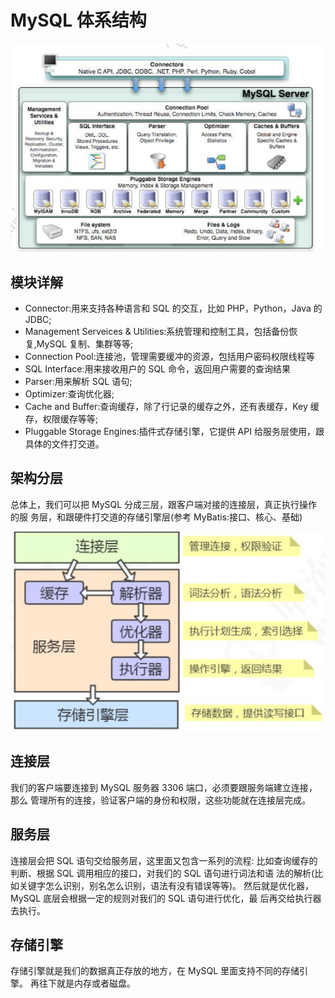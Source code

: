 # MySQL 体系结构

![image-20200313205854335](assets/image-20200313205854335.png)

##  模块详解

- Connector:用来支持各种语言和 SQL 的交互，比如 PHP，Python，Java 的 JDBC;
- Management Serveices & Utilities:系统管理和控制工具，包括备份恢复,MySQL 复制、集群等等;
- Connection Pool:连接池，管理需要缓冲的资源，包括用户密码权限线程等
- SQL Interface:用来接收用户的 SQL 命令，返回用户需要的查询结果
- Parser:用来解析 SQL 语句;
- Optimizer:查询优化器;
- Cache and Buffer:查询缓存，除了行记录的缓存之外，还有表缓存，Key 缓存，权限缓存等等;
-  Pluggable Storage Engines:插件式存储引擎，它提供 API 给服务层使用，跟具体的文件打交道。

## 架构分层

总体上，我们可以把 MySQL 分成三层，跟客户端对接的连接层，真正执行操作的服 务层，和跟硬件打交道的存储引擎层(参考 MyBatis:接口、核心、基础)

![image-20200313210106783](assets/image-20200313210106783.png)

## 连接层

我们的客户端要连接到 MySQL 服务器 3306 端口，必须要跟服务端建立连接，那么 管理所有的连接，验证客户端的身份和权限，这些功能就在连接层完成。

## 服务层

连接层会把 SQL 语句交给服务层，这里面又包含一系列的流程:
比如查询缓存的判断、根据 SQL 调用相应的接口，对我们的 SQL 语句进行词法和语 法的解析(比如关键字怎么识别，别名怎么识别，语法有没有错误等等)。
然后就是优化器，MySQL 底层会根据一定的规则对我们的 SQL 语句进行优化，最 后再交给执行器去执行。

## 存储引擎

存储引擎就是我们的数据真正存放的地方，在 MySQL 里面支持不同的存储引擎。 再往下就是内存或者磁盘。